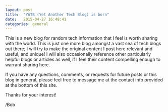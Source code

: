 ```yaml
---
layout: post
title:  "YATB (Yet Another Tech Blog) is born"
date:   2015-04-27 16:48:41
categories: general
---
```

This is a new blog for random tech information that I feel is worth sharing with the world. This is just one more blog amongst a vast sea of tech blogs out there; I will try to make the original content I post here relevant and useful, and unique! I will also occasionally reference other particularly helpful blogs or articles as well, if I feel their content compelling enough to warrant sharing here.

If you have any questions, comments, or requests for future posts or this blog in general, please feel free to message me at the contact info provided at the bottom of this site.

Thanks for your interest!

/Bob